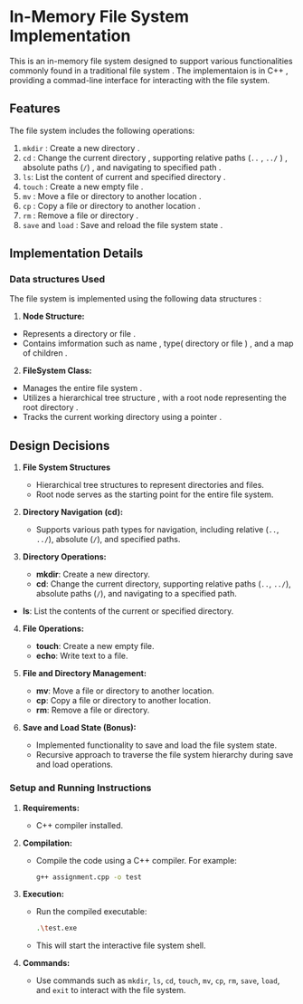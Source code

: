 # In-Memory File System Implementation

This is an in-memory file system designed to support various functionalities commonly found in a traditional file system . The implementaion is in C++ , providing a commad-line interface for interacting with the file system.

## Features 

The file system includes the following operations:

1. `mkdir` : Create a new directory .
2. `cd` : Change the current directory , supporting relative paths (`..` , `../` ) , absolute paths (`/`) , and navigating to specified path .
3. `ls`: List the content of current and specified directory .
4. `touch` : Create a new empty file .
5. `mv` : Move a file or directory to another location .
6. `cp` : Copy a file or directory to another location .
7. `rm` : Remove a file or directory .
8. `save` and `load` : Save and reload the file system state . 

## Implementation Details 

### Data structures Used 

The file system is implemented using the following data structures : 

1. **Node Structure:**
  - Represents a directory or file .
  - Contains imformation such as name , type( directory or file ) , and a map of children .

2. **FileSystem Class:**
  - Manages the entire file system .
  - Utilizes a hierarchical tree structure , with a root node representing the root directory .
  - Tracks the current working directory using a pointer .


## Design Decisions 

1. **File System Structures**
   - Hierarchical tree structures to represent directories and files.
   - Root node serves as the starting point for the entire file system.

2. **Directory Navigation (cd):**
   - Supports various path types for navigation, including relative (`..`, `../`), absolute (`/`), and specified paths.

3. **Directory Operations:**
	- **mkdir**: Create a new directory. 
	-   **cd**: Change the current directory, supporting relative paths (`..`, `../`), absolute paths (`/`), and navigating to a specified path. 
  -  **ls**: List the contents of the current or specified directory.

4. **File Operations:**
   -  **touch**: Create a new empty file. 
   - **echo**: Write text to a file.

5. **File and Directory Management:**
   - **mv**: Move a file or directory to another location.
   -  **cp**: Copy a file or directory to another location. 
   -  **rm**: Remove a file or directory.

6. **Save and Load State (Bonus):**
   - Implemented functionality to save and load the file system state.
   - Recursive approach to traverse the file system hierarchy during save and load operations.


### Setup and Running Instructions

1. **Requirements:**
   - C++ compiler installed.
  
2. **Compilation:**
   - Compile the code using a C++ compiler. For example:
     ```bash
     g++ assignment.cpp -o test
     ```
3. **Execution:**
   - Run the compiled executable:
     ```bash
     .\test.exe
     ```
   - This will start the interactive file system shell.

4. **Commands:**
   - Use commands such as `mkdir`, `ls`, `cd`, `touch`, `mv`, `cp`, `rm`, `save`, `load`, and `exit` to interact with the file system.

